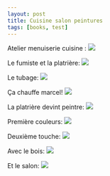 ```yaml
---
layout: post
title: Cuisine salon peintures
tags: [books, test]
---
```


Atelier menuiserie cuisine :
![](/img/reducedDSCF0649.JPG)

Le fumiste et la platrière:
![](/img/reducedDSCF0651.JPG)

Le tubage:
![](/img/reducedDSCF0656.JPG)

Ça chauffe marcel!
![](/img/reducedDSCF0663.JPG)

La platrière devint peintre:
![](/img/reducedDSCF0665.JPG)

Première couleurs:
![](/img/reducedDSCF0668.JPG)

Deuxième touche:
![](/img/reducedDSCF0670.JPG)

Avec le bois:
![](/img/reducedDSCF0676.JPG)

Et le salon:
![](/img/salon.JPG)




